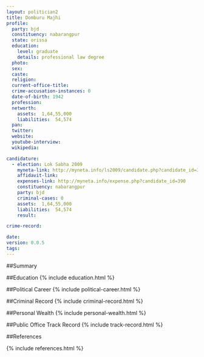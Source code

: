 ```yaml
---
layout: politician2
title: Domburu Majhi
profile: 
  party: bjd
  constituency: nabarangpur
  state: orissa
  education: 
    level: graduate
    details: professional law degree
  photo: 
  sex: 
  caste: 
  religion: 
  current-office-title: 
  crime-accusation-instances: 0
  date-of-birth: 1942
  profession: 
  networth: 
    assets:  1,64,55,000
    liabilities:  54,574
  pan: 
  twitter: 
  website: 
  youtube-interview: 
  wikipedia: 

candidature: 
  - election: Lok Sabha 2009
    myneta-link: http://myneta.info/ls2009/candidate.php?candidate_id=390
    affidavit-link: 
    expenses-link: http://myneta.info/expense.php?candidate_id=390
    constituency: nabarangpur 
    party: bjd
    criminal-cases: 0
    assets:  1,64,55,000
    liabilities:  54,574
    result:  

crime-record: 

date: 
version: 0.0.5
tags: 
---
```

##Summary


##Education
{% include education.html %}


##Political Career
{% include political-career.html %}


##Criminal Record
{% include criminal-record.html %}


##Personal Wealth
{% include personal-wealth.html %}


##Public Office Track Record
{% include track-record.html %}


##References


{% include references.html %}